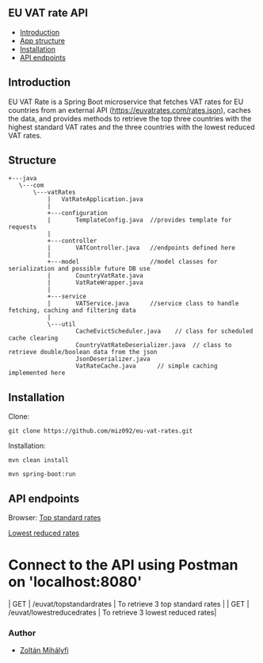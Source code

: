 ## EU VAT rate API

- [Introduction](#introduction)
- [App structure](#structure)
- [Installation](#installation)
- [API endpoints](#api-endpoints)
## Introduction

EU VAT Rate is a Spring Boot microservice that fetches VAT rates for EU countries from an external API (https://euvatrates.com/rates.json), caches the
data, and provides methods to retrieve the top three countries with the highest standard VAT rates and the three countries with the lowest reduced VAT
rates.

## Structure
```text
+---java
   \---com
       \---vatRates
           |   VatRateApplication.java
           |   
           +---configuration
           |       TemplateConfig.java  //provides template for requests
           |       
           +---controller
           |       VATController.java   //endpoints defined here
           |       
           +---model                    //model classes for serialization and possible future DB use
           |       CountryVatRate.java 
           |       VatRateWrapper.java
           |       
           +---service                  
           |       VATService.java      //service class to handle fetching, caching and filtering data
           |       
           \---util
                   CacheEvictScheduler.java    // class for scheduled cache clearing
                   CountryVatRateDeserializer.java  // class to retrieve double/boolean data from the json
                   JsonDeserializer.java
                   VatRateCache.java      // simple caching implemented here
```

## Installation

Clone: 
```shell
git clone https://github.com/miz092/eu-vat-rates.git
```

Installation:
```shell
mvn clean install 
```

```shell
mvn spring-boot:run     
```

## API endpoints
Browser: 
[Top standard rates](http://localhost:8080/euvat/topstandardrates)

[Lowest reduced rates](http://localhost:8080/euvat/lowestreducedrates)

# Connect to the API using Postman on 'localhost:8080'

  | GET | /euvat/topstandardrates | To retrieve 3 top standard rates |
  | GET | /euvat/lowestreducedrates | To retrieve 3 lowest reduced rates|

### Author
* [Zoltán Mihályfi](https://github.com/miz092)
